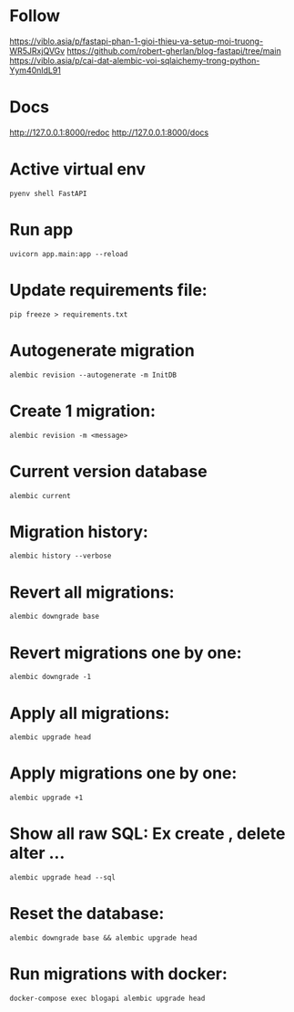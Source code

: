 # Follow
https://viblo.asia/p/fastapi-phan-1-gioi-thieu-va-setup-moi-truong-WR5JRxjQVGv
https://github.com/robert-gherlan/blog-fastapi/tree/main
https://viblo.asia/p/cai-dat-alembic-voi-sqlaichemy-trong-python-Yym40nldL91
# Docs
http://127.0.0.1:8000/redoc
http://127.0.0.1:8000/docs

# Active virtual env
`pyenv shell FastAPI`
# Run app
`uvicorn app.main:app --reload`

# Update requirements file:
`pip freeze > requirements.txt`

# Autogenerate migration
`alembic revision --autogenerate -m InitDB`

# Create 1 migration:
`alembic revision -m <message>`
# Current version database
`alembic current`
# Migration history:
`alembic history --verbose`
# Revert all migrations:
`alembic downgrade base`
# Revert migrations one by one:
`alembic downgrade -1`
# Apply all migrations:
`alembic upgrade head`
# Apply migrations one by one:
`alembic upgrade +1`
# Show all raw SQL: Ex create , delete alter ...
`alembic upgrade head --sql`
# Reset the database:
`alembic downgrade base && alembic upgrade head`

# Run migrations with docker:
`docker-compose exec blogapi alembic upgrade head`
